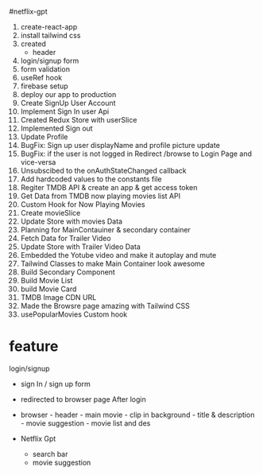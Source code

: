 #netflix-gpt 

1. create-react-app
2. install tailwind css
3. created
    - header
4. login/signup form
5. form validation   
6. useRef hook
7. firebase setup
8. deploy our app to production 
9. Create SignUp User Account
10. Implement Sign In user Api
11. Created Redux Store with userSlice
12. Implemented Sign out
13. Update Profile
14. BugFix: Sign up user displayName and profile picture update
15. BugFix: if the user is not logged in Redirect /browse to Login Page and vice-versa
16. Unsubscibed to the onAuthStateChanged callback
17. Add hardcoded values to the constants file
18. Regiter TMDB API & create an app & get access token
19. Get Data from TMDB now playing movies list API
20. Custom Hook for Now Playing Movies
21. Create movieSlice
22. Update Store with movies Data
23. Planning for MainContauiner & secondary container
24. Fetch Data for Trailer Video
25. Update Store with Trailer Video Data
26. Embedded the Yotube video and make it autoplay and mute
27. Tailwind Classes to make Main Container look awesome
28. Build Secondary Component
29. Build Movie List
30. build Movie Card
31. TMDB Image CDN URL
32. Made the Browsre page amazing with Tailwind CSS
33. usePopularMovies Custom hook
 


# feature 
login/signup
   - sign In / sign up form
   - redirected to browser page
After login
- browser
       - header
       - main movie
           - clip in background
           - title & description
           - movie suggestion
             - movie list and des

- Netflix Gpt 
   - search bar
   - movie suggestion


